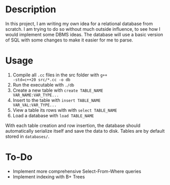 # Description

In this project, I am writing my own idea for a relational database from scratch. I am trying to do so without much outside influence, to see how I would implement some DBMS ideas. The database will use a basic version of SQL with some changes to make it easier for me to parse.

# Usage

1. Compile all <code>.cc</code> files in the src folder with <code>g++ -std=c++20 src/*.cc -o db</code>
2. Run the executable with <code>./db</code>
3. Create a new table with <code>create TABLE_NAME VAR_NAME:VAR_TYPE...</code>
4. Insert to the table with <code>insert TABLE_NAME VAR_VAL:VAR_TYPE...</code>
5. View a table its rows with with <code>select TABLE_NAME</code>
6. Load a database with <code>load TABLE_NAME</code>

With each table creation and row insertion, the database should automatically serialize itself and save the data to disk. Tables are by default stored in <code>databases/</code>.

# To-Do

* Implement more comprehensive Select-From-Where queries
* Implement indexing with B+ Trees

